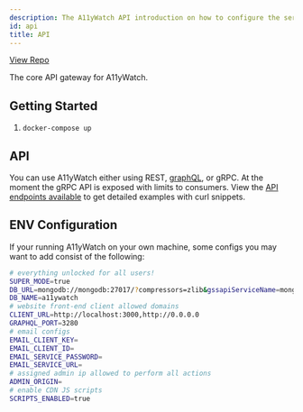```yaml
---
description: The A11yWatch API introduction on how to configure the service.
id: api
title: API
---
```


[View Repo](https://github.com/a11ywatch/a11ywatch-core)

The core API gateway for A11yWatch.

## Getting Started

1. `docker-compose up`

## API

You can use A11yWatch either using REST, [graphQL](https://a11ywatch.com/playground), or gRPC. At the moment the gRPC API is exposed with limits to consumers.
View the [API endpoints available](https://a11ywatch.com/api-info) to get detailed examples with curl snippets.

## ENV Configuration

If your running A11yWatch on your own machine, some configs you may want to add consist of the following:

```sh
# everything unlocked for all users!
SUPER_MODE=true
DB_URL=mongodb://mongodb:27017/?compressors=zlib&gssapiServiceName=mongodb
DB_NAME=a11ywatch
# website front-end client allowed domains
CLIENT_URL=http://localhost:3000,http://0.0.0.0
GRAPHQL_PORT=3280
# email configs
EMAIL_CLIENT_KEY=
EMAIL_CLIENT_ID=
EMAIL_SERVICE_PASSWORD=
EMAIL_SERVICE_URL=
# assigned admin ip allowed to perform all actions
ADMIN_ORIGIN=
# enable CDN JS scripts
SCRIPTS_ENABLED=true
```
